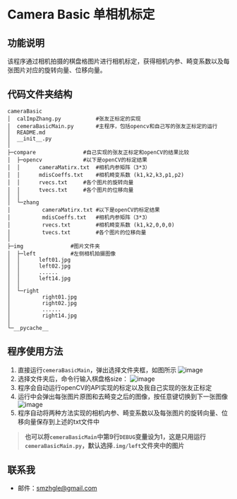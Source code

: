 # Camera Basic 单相机标定
## 功能说明
该程序通过相机拍摄的棋盘格图片进行相机标定，获得相机内参、畸变系数以及每张图片对应的旋转向量、位移向量。
## 代码文件夹结构
```
cameraBasic
│  calImpZhang.py    		#张友正标定的实现
│  cemeraBasicMain.py		#主程序，包括opencv和自己写的张友正标定的运行
│  README.md
│  __init__.py
│
├─compare				#自己实现的张友正标定和openCV的结果比较
│  ├─opencv				#以下是openCV的标定结果
│  │      cameraMatirx.txt	#相机内参矩阵（3*3）
│  │      mdisCoeffs.txt	#相机畸变系数 (k1,k2,k3,p1,p2)
│  │      rvecs.txt		#各个图片的旋转向量
│  │      tvecs.txt		#各个图片的位移向量
│  │
│  └─zhang
│          cameraMatirx.txt	#以下是openCV的标定结果
│          mdisCoeffs.txt	#相机内参矩阵（3*3）
│          rvecs.txt		#相机畸变系数 (k1,k2,0,0,0)
│          tvecs.txt		#各个图片的位移向量
│
├─img				#图片文件夹
│  ├─left			#左侧相机拍摄图像
│  │      left01.jpg
│  │      left02.jpg
│  │      ......
│  │      left14.jpg
│  │
│  └─right
│          right01.jpg
│          right02.jpg
│          ......
│          right14.jpg
│
└─__pycache__
```
## 程序使用方法
1. 直接运行`cemeraBasicMain`，弹出选择文件夹框，如图所示
![image](https://github.com/zhaone/ProjectStereo/blob/master/show/selectFloder.jpg)
2. 选择文件夹后，命令行输入棋盘格size：
![image](https://github.com/zhaone/ProjectStereo/blob/master/show/inputBoardsize.jpg)
3. 程序会自动运行openCV的API实现的标定以及我自己实现的张友正标定
4. 运行中会弹出每张图片原图和去畸变之后的图像，按任意键切换到下一张图像
![image](https://github.com/zhaone/ProjectStereo/blob/master/show/undisort.jpg)
5. 程序自动将两种方法实现的相机内参、畸变系数以及每张图片的旋转向量、位移向量保存到上述的txt文件中
>**也可以将`cemeraBasicMain`中第9行`DEBUG`变量设为1，这是只用运行`cemeraBasicMain.py`，默认选择`.img/left`文件夹中的图片**
## 联系我
* 邮件：smzhgle@gmail.com




